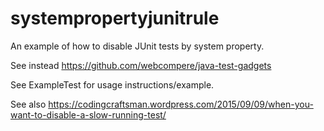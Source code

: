 # systempropertyjunitrule
An example of how to disable JUnit tests by system property.

See instead https://github.com/webcompere/java-test-gadgets

See ExampleTest for usage instructions/example.

See also https://codingcraftsman.wordpress.com/2015/09/09/when-you-want-to-disable-a-slow-running-test/
